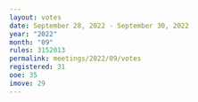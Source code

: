 ```yaml
---
layout: votes
date: September 28, 2022 - September 30, 2022
year: "2022"
month: "09"
rules: 3152013
permalink: meetings/2022/09/votes
registered: 31
ooe: 35
imove: 29
---
```

